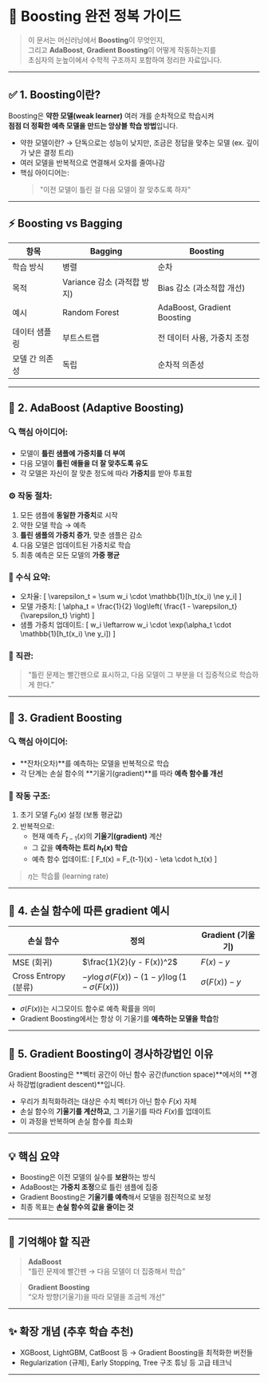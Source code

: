 # 🌟 Boosting 완전 정복 가이드

> 이 문서는 머신러닝에서 **Boosting**이 무엇인지,  
> 그리고 **AdaBoost**, **Gradient Boosting**이 어떻게 작동하는지를  
> 초심자의 눈높이에서 수학적 구조까지 포함하여 정리한 자료입니다.

---

## ✅ 1. Boosting이란?

Boosting은 **약한 모델(weak learner)** 여러 개를 순차적으로 학습시켜  
**점점 더 정확한 예측 모델을 만드는 앙상블 학습 방법**입니다.

- 약한 모델이란? → 단독으로는 성능이 낮지만, 조금은 정답을 맞추는 모델 (ex. 깊이가 낮은 결정 트리)
- 여러 모델을 반복적으로 연결해서 오차를 줄여나감
- 핵심 아이디어는:
  > "이전 모델이 틀린 걸 다음 모델이 잘 맞추도록 하자"

---

## ⚡ Boosting vs Bagging

| 항목 | Bagging | Boosting |
|------|--------|----------|
| 학습 방식 | 병렬 | 순차 |
| 목적 | Variance 감소 (과적합 방지) | Bias 감소 (과소적합 개선) |
| 예시 | Random Forest | AdaBoost, Gradient Boosting |
| 데이터 샘플링 | 부트스트랩 | 전 데이터 사용, 가중치 조정 |
| 모델 간 의존성 | 독립 | 순차적 의존성 |

---

## 🔶 2. AdaBoost (Adaptive Boosting)

### 🔍 핵심 아이디어:

- 모델이 **틀린 샘플에 가중치를 더 부여**
- 다음 모델이 **틀린 애들을 더 잘 맞추도록 유도**
- 각 모델은 자신이 잘 맞춘 정도에 따라 **가중치**를 받아 투표함

### ⚙️ 작동 절차:

1. 모든 샘플에 **동일한 가중치**로 시작
2. 약한 모델 학습 → 예측
3. **틀린 샘플의 가중치 증가**, 맞춘 샘플은 감소
4. 다음 모델은 업데이트된 가중치로 학습
5. 최종 예측은 모든 모델의 **가중 평균**

### 📐 수식 요약:

- 오차율:
  \[
  \varepsilon_t = \sum w_i \cdot \mathbb{1}[h_t(x_i) \ne y_i]
  \]
- 모델 가중치:
  \[
  \alpha_t = \frac{1}{2} \log\left( \frac{1 - \varepsilon_t}{\varepsilon_t} \right)
  \]
- 샘플 가중치 업데이트:
  \[
  w_i \leftarrow w_i \cdot \exp(\alpha_t \cdot \mathbb{1}[h_t(x_i) \ne y_i])
  \]

### 🧠 직관:

> “틀린 문제는 빨간펜으로 표시하고, 다음 모델이 그 부분을 더 집중적으로 학습하게 한다.”

---

## 🌊 3. Gradient Boosting

### 🔍 핵심 아이디어:

- **잔차(오차)**를 예측하는 모델을 반복적으로 학습
- 각 단계는 손실 함수의 **기울기(gradient)**를 따라 **예측 함수를 개선**

### 🧱 작동 구조:

1. 초기 모델 $F_0(x)$ 설정 (보통 평균값)
2. 반복적으로:
   - 현재 예측 $F_{t-1}(x)$의 **기울기(gradient)** 계산
   - 그 값을 **예측하는 트리 $h_t(x)$ 학습**
   - 예측 함수 업데이트:
     \[
     F_t(x) = F_{t-1}(x) - \eta \cdot h_t(x)
     \]

> $\eta$는 학습률 (learning rate)

---

## 🧮 4. 손실 함수에 따른 gradient 예시

| 손실 함수 | 정의 | Gradient (기울기) |
|-----------|------|-------------------|
| MSE (회귀) | $\frac{1}{2}(y - F(x))^2$ | $F(x) - y$ |
| Cross Entropy (분류) | $- y \log \sigma(F(x)) - (1 - y) \log(1 - \sigma(F(x)))$ | $\sigma(F(x)) - y$ |

- $\sigma(F(x))$는 시그모이드 함수로 예측 확률을 의미
- Gradient Boosting에서는 항상 이 기울기를 **예측하는 모델을 학습**함

---

## 🎯 5. Gradient Boosting이 경사하강법인 이유

Gradient Boosting은 **벡터 공간이 아닌 함수 공간(function space)**에서의 **경사 하강법(gradient descent)**입니다.

- 우리가 최적화하려는 대상은 수치 벡터가 아닌 함수 $F(x)$ 자체
- 손실 함수의 **기울기를 계산하고**, 그 기울기를 따라 $F(x)$를 업데이트
- 이 과정을 반복하며 손실 함수를 최소화

---

## 💡 핵심 요약

- Boosting은 이전 모델의 실수를 **보완**하는 방식
- AdaBoost는 **가중치 조정**으로 틀린 샘플에 집중
- Gradient Boosting은 **기울기를 예측**해서 모델을 점진적으로 보정
- 최종 목표는 **손실 함수의 값을 줄이는 것**

---

## 📌 기억해야 할 직관

> **AdaBoost**  
> “틀린 문제에 빨간펜 → 다음 모델이 더 집중해서 학습”

> **Gradient Boosting**  
> “오차 방향(기울기)을 따라 모델을 조금씩 개선”

---

## ✨ 확장 개념 (추후 학습 추천)

- XGBoost, LightGBM, CatBoost 등 → Gradient Boosting을 최적화한 버전들
- Regularization (규제), Early Stopping, Tree 구조 튜닝 등 고급 테크닉

---
